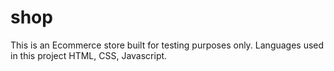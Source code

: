 # shop
This is an Ecommerce store built for testing purposes only. Languages used in this project  HTML, CSS, Javascript.

